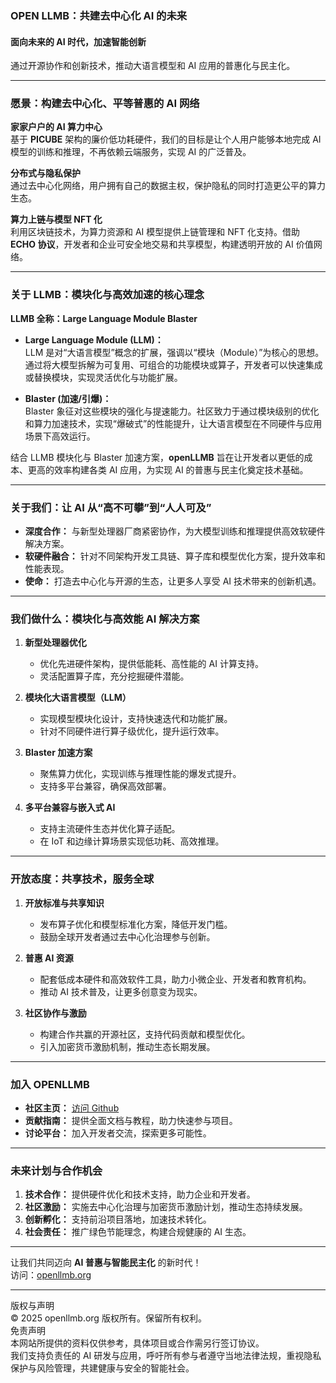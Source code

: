 
### **OPEN LLMB：共建去中心化 AI 的未来**  

#### **面向未来的 AI 时代，加速智能创新**  
通过开源协作和创新技术，推动大语言模型和 AI 应用的普惠化与民主化。  

---

### **愿景：构建去中心化、平等普惠的 AI 网络**  

**家家户户的 AI 算力中心**  
基于 **PICUBE** 架构的廉价低功耗硬件，我们的目标是让个人用户能够本地完成 AI 模型的训练和推理，不再依赖云端服务，实现 AI 的广泛普及。

**分布式与隐私保护**  
通过去中心化网络，用户拥有自己的数据主权，保护隐私的同时打造更公平的算力生态。

**算力上链与模型 NFT 化**  
利用区块链技术，为算力资源和 AI 模型提供上链管理和 NFT 化支持。借助 **ECHO 协议**，开发者和企业可安全地交易和共享模型，构建透明开放的 AI 价值网络。

---

### **关于 LLMB：模块化与高效加速的核心理念**  

**LLMB 全称：Large Language Module Blaster**  
- **Large Language Module (LLM)：**  
  LLM 是对“大语言模型”概念的扩展，强调以“模块（Module）”为核心的思想。通过将大模型拆解为可复用、可组合的功能模块或算子，开发者可以快速集成或替换模块，实现灵活优化与功能扩展。

- **Blaster (加速/引爆)：**  
  Blaster 象征对这些模块的强化与提速能力。社区致力于通过模块级别的优化和算力加速技术，实现“爆破式”的性能提升，让大语言模型在不同硬件与应用场景下高效运行。

结合 LLMB 模块化与 Blaster 加速方案，**openLLMB** 旨在让开发者以更低的成本、更高的效率构建各类 AI 应用，为实现 AI 的普惠与民主化奠定技术基础。  

---

### **关于我们：让 AI 从“高不可攀”到“人人可及”**  

- **深度合作：** 与新型处理器厂商紧密协作，为大模型训练和推理提供高效软硬件解决方案。  
- **软硬件融合：** 针对不同架构开发工具链、算子库和模型优化方案，提升效率和性能表现。  
- **使命：** 打造去中心化与开源的生态，让更多人享受 AI 技术带来的创新机遇。  

---

### **我们做什么：模块化与高效能 AI 解决方案**  

1. **新型处理器优化**  
   - 优化先进硬件架构，提供低能耗、高性能的 AI 计算支持。  
   - 灵活配置算子库，充分挖掘硬件潜能。  

2. **模块化大语言模型（LLM）**  
   - 实现模型模块化设计，支持快速迭代和功能扩展。  
   - 针对不同硬件进行算子级优化，提升运行效率。

3. **Blaster 加速方案**  
   - 聚焦算力优化，实现训练与推理性能的爆发式提升。  
   - 支持多平台兼容，确保高效部署。

4. **多平台兼容与嵌入式 AI**  
   - 支持主流硬件生态并优化算子适配。  
   - 在 IoT 和边缘计算场景实现低功耗、高效推理。  

---

### **开放态度：共享技术，服务全球**  

1. **开放标准与共享知识**  
   - 发布算子优化和模型标准化方案，降低开发门槛。  
   - 鼓励全球开发者通过去中心化治理参与创新。  

2. **普惠 AI 资源**  
   - 配套低成本硬件和高效软件工具，助力小微企业、开发者和教育机构。  
   - 推动 AI 技术普及，让更多创意变为现实。

3. **社区协作与激励**  
   - 构建合作共赢的开源社区，支持代码贡献和模型优化。  
   - 引入加密货币激励机制，推动生态长期发展。

---

### **加入 OPENLLMB**

- **社区主页：** [访问 Github](https://github.com/openLLMB)  
- **贡献指南：** 提供全面文档与教程，助力快速参与项目。  
- **讨论平台：** 加入开发者交流，探索更多可能性。  

---

### **未来计划与合作机会**  

1. **技术合作：** 提供硬件优化和技术支持，助力企业和开发者。  
2. **社区激励：** 实施去中心化治理与加密货币激励计划，推动生态持续发展。  
3. **创新孵化：** 支持前沿项目落地，加速技术转化。  
4. **社会责任：** 推广绿色节能理念，构建合规健康的 AI 生态。  

---

让我们共同迈向 **AI 普惠与智能民主化** 的新时代！  
访问：[openllmb.org](https://openllmb.org)  

---
版权与声明  
© 2025 openllmb.org 版权所有。保留所有权利。  
免责声明  
本网站所提供的资料仅供参考，具体项目或合作需另行签订协议。  
我们支持负责任的 AI 研发与应用，呼吁所有参与者遵守当地法律法规，重视隐私保护与风险管理，共建健康与安全的智能社会。
